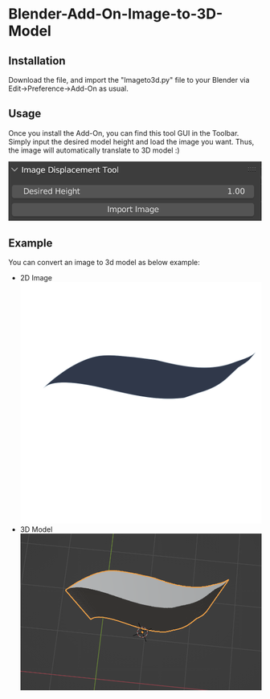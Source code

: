 # Blender-Add-On-Image-to-3D-Model

## Installation

Download the file, and import the "Imageto3d.py" file to your Blender via Edit->Preference->Add-On as usual.

## Usage

Once you install the Add-On, you can find this tool GUI in the Toolbar. Simply input the desired model height and load the image you want. Thus, the image will automatically translate to 3D model :)

![Usage](/Images/tool_usage.png)


## Example

You can convert an image to 3d model as below example:

- 2D Image
    ![2D](/Images/2D_image.png)
- 3D Model
    ![3D](/Images/3D_model.png)